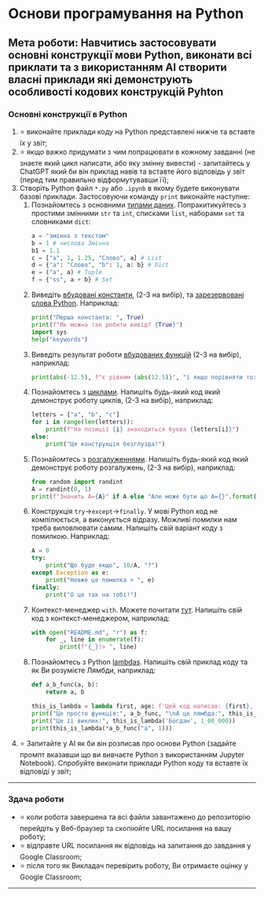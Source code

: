 # Основи програмування на Python

## Мета роботи: __Навчитись застосовувати основні конструкції мови Python, виконати всі приклати та з використанням AI створити власні приклади які демонструють особливості кодових конструкцій Pyhton__

### Основні конструкції в Python
1. :star: виконайте приклади коду на Python представлені нижче та вставте їх у звіт;
1. :star: якщо важко придумати з чим попрацювати в кожному завданні (не знаєте який цикл написати, або яку змінну вивести) - запитайтесь у ChatGPT який би він приклад навів та вставте його відповідь у звіт (перед тим правильно відформутувавши її);
1. Створіть Python файл `*.py` або `.ipynb` в якому будете виконувати базові приклади. Застосовуючи команду `print` виконайте наступне:
    1. Познайомтесь з основними [типами даних](https://docs.python.org/3.12/library/stdtypes.html#numeric-types-int-float-complex). Попракитикуйтесь з простими змінними `str` та `int`, списками `list`, наборами `set` та словниками `dict`:
       ```python
       a = "змінна з текстом"
       b = 1 # числова Змінна
       b1 = 1.1 
       c = ["a", 1, 1.25, "Слово", a] # List
       d = {"a": "Слово", "b": 1, a: b} # Dict
       e = ("a", a) # Tuple
       f = {"ss", a + b} # Set
        ```
    1. Виведіть [вбудовані константи](https://docs.python.org/3.12/library/constants.html), (2-3 на вибір), та [зарезервовані слова Python](https://realpython.com/lessons/reserved-keywords/). Наприклад:
       ```python
       print("Перша константа: ", True)
       print(f"Як можна так робити вивід? {True}")
       import sys
       help("keywords")
       ```
    1. Виведіть результат роботи [вбудованих функцій](https://docs.python.org/3.12/library/functions.html#func-repr) (2-3 на вибір), наприклад:
       ```python
       print(abs(-12.5), f"є рівним {abs(12.5)}", "і якщо порівняти то: ", abs(-12.5) == abs(12.5))
       ``` 
    1. Познайомтесь з [циклами](https://docs.python.org/3.12/reference/compound_stmts.html#the-for-statement). Напишіть будь-який код який демонструє роботу циклів, (2-3 на вибір), наприклад:
        ```python
        letters = ["a", "b", "c"]
        for i in range(len(letters)):
            print(f"На позиції {i} знаходиться буква {letters[i]}")
        else:
            print("Ця конструкція безглузда!")
        ```
    1. Познайомтесь з [розгалуженнями](https://docs.python.org/3.12/reference/compound_stmts.html#the-if-statement). Напишіть будь-який код який демонструє роботу розгалужень, (2-3 на вибір), наприклад:
        ```python
        from random import randint
        A = randint(0, 1)
        print(f"Значить А={A}" if A else "Але може бути що А={}".format(A))
        ```
    1. Конструкція `try`->`except`->`finally`. У мові Python код не компілюється, а виконується відразу. Можливі помилки нам треба виловлювати самим. Напишіть свій варіант коду з помилкою. Наприклад:
        ```python
        A = 0
        try:
            print("Що буде якщо", 10/A, "?")
        except Exception as e:
            print("Невже це помилка > ", e)
        finally:
            print("О це так на тобі!")
        ```
    1. Контекст-менеджер `with`. Можете почитати [тут](https://python-scripts.com/contextlib). Напишіть свій код з контекст-менеджером, наприклад:
        ```python
        with open("README.md", "r") as f:
            for _, line in enumerate(f):
                print(f"{_})> ", line)
        ```
    1. Познайомтесь з Python [lambdas](https://docs.python.org/3.12/reference/expressions.html#lambda). Напишіть свій приклад коду та як Ви розумієте Лямбди, наприклад:
        ```python
        def a_b_func(a, b):
            return a, b

        this_is_lambda = lambda first, age: f'Цей код написав: {first}, Мені {age:10d} років'
        print("Це просто функція:", a_b_func, "\nА це лямбда:", this_is_lambda)
        print("Це її виклик:", this_is_lambda('Богдан', 1_00_000))
        print(this_is_lambda(*a_b_func("a", 1)))
        ```
1. :star: Запитайте у АІ як би він розписав про основи Python (задайте промпт вказавши що ви вивчаєте Python з використанням Jupyter Notebook). Спробуйте виконати приклади Python коду та вставте їх відповіді у звіт;

---
### Здача роботи
- :star: коли робота завершена та всі файли завантажено до репозиторію перейдіть у Веб-браузер та скопіюйте URL посилання на вашу роботу;
- :star: відправте URL посилання як відповідь на запитання до завдання у Google Classroom;
- :star: після того як Викладач перевірить роботу, Ви отримаєте оцінку у Google Classroom;

---
